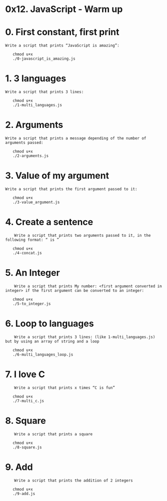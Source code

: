 # 0x12. JavaScript - Warm up

# 0. First constant, first print

    Write a script that prints “JavaScript is amazing”:

<ul>

    chmod u+x
    ./0-javascript_is_amazing.js 

</ul>

# 1. 3 languages

    Write a script that prints 3 lines:

<ul>

    chmod u+x
    ./1-multi_languages.js 

</ul>


# 2. Arguments

    Write a script that prints a message depending of the number of arguments passed:

<ul>

    chmod u+x
    ./2-arguments.js
</ul>

# 3. Value of my argument


    Write a script that prints the first argument passed to it:

<ul>

    chmod u+x
    ./3-value_argument.js 
</ul>

# 4. Create a sentence

        Write a script that prints two arguments passed to it, in the following format: “ is ”

<ul>

    chmod u+x
    ./4-concat.js
</ul>

# 5. An Integer


        Write a script that prints My number: <first argument converted in integer> if the first argument can be converted to an integer:

<ul>

    chmod u+x
    ./5-to_integer.js
</ul>

# 6. Loop to languages


        Write a script that prints 3 lines: (like 1-multi_languages.js) but by using an array of string and a loop


<ul>

    chmod u+x
    ./6-multi_languages_loop.js

</ul>

# 7. I love C


        Write a script that prints x times “C is fun”

<ul>

    chmod u+x
    ./7-multi_c.js
</ul>


# 8. Square


        Write a script that prints a square


<ul>

    chmod u+x
    ./8-square.js
</ul>


# 9. Add


        Write a script that prints the addition of 2 integers

<ul>

    chmod u+x
    ./9-add.js
</ul>




